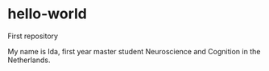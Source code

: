 # hello-world
First repository

My name is Ida, first year master student Neuroscience and Cognition in the Netherlands.
